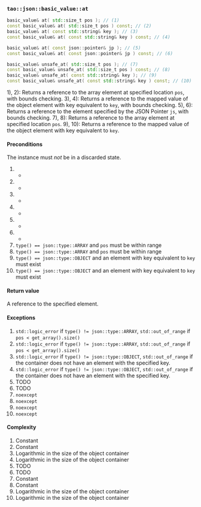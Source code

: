 ### `tao::json::basic_value::at`

```c++
basic_value& at( std::size_t pos ); // (1)
const basic_value& at( std::size_t pos ) const; // (2)
basic_value& at( const std::string& key ); // (3)
const basic_value& at( const std::string& key ) const; // (4)

basic_value& at( const json::pointer& jp ); // (5)
const basic_value& at( const json::pointer& jp ) const; // (6)

basic_value& unsafe_at( std::size_t pos ); // (7)
const basic_value& unsafe_at( std::size_t pos ) const; // (8)
basic_value& unsafe_at( const std::string& key ); // (9)
const basic_value& unsafe_at( const std::string& key ) const; // (10)
```

1), 2): Returns a reference to the array element at specified location `pos`, with bounds checking.
3), 4): Returns a reference to the mapped value of the object element with key equivalent to `key`, with bounds checking.
5), 6): Returns a reference to the element specified by the JSON Pointer `js`, with bounds checking.
7), 8): Returns a reference to the array element at specified location `pos`.
9), 10): Returns a reference to the mapped value of the object element with key equivalent to `key`.

#### Preconditions

The instance must *not* be in a discarded state.

1. -
2. -
3. -
4. -
5. -
6. -
7. `type() == json::type::ARRAY` and `pos` must be within range
8. `type() == json::type::ARRAY` and `pos` must be within range
9. `type() == json::type::OBJECT` and an element with key equivalent to `key` must exist
10. `type() == json::type::OBJECT` and an element with key equivalent to `key` must exist

#### Return value

A reference to the specified element.

#### Exceptions

1. `std::logic_error` if `type() != json::type::ARRAY`, `std::out_of_range` if `pos < get_array().size()`
2. `std::logic_error` if `type() != json::type::ARRAY`, `std::out_of_range` if `pos < get_array().size()`
3. `std::logic_error` if `type() != json::type::OBJECT`, `std::out_of_range` if the container does not have an element with the specified key.
4. `std::logic_error` if `type() != json::type::OBJECT`, `std::out_of_range` if the container does not have an element with the specified key.
5. TODO
6. TODO
7. `noexcept`
8. `noexcept`
9. `noexcept`
10. `noexcept`

#### Complexity

1. Constant
2. Constant
3. Logarithmic in the size of the object container
4. Logarithmic in the size of the object container
5. TODO
6. TODO
7. Constant
8. Constant
9. Logarithmic in the size of the object container
10. Logarithmic in the size of the object container
